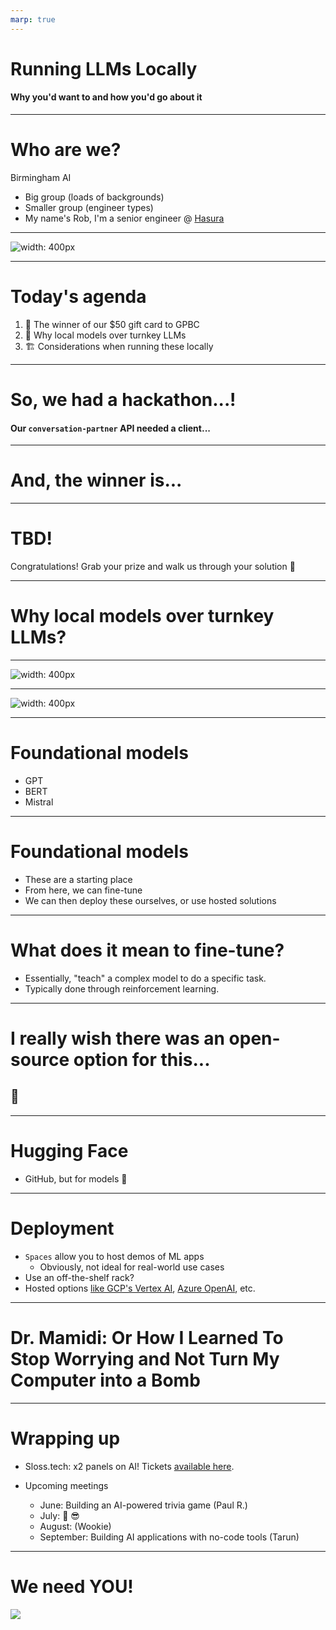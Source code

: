 ```yaml
---
marp: true
---
```


# Running LLMs Locally

#### Why you'd want to and how you'd go about it

---

# Who are we?

Birmingham AI

- Big group (loads of backgrounds)
- Smaller group (engineer types)
- My name's Rob, I'm a senior engineer @ [Hasura](https://hasura.io/)

---

![width: 400px](sponsors.png)

---

# Today's agenda

1. 🎁 The winner of our $50 gift card to GPBC
2. 🤗 Why local models over turnkey LLMs
3. 🏗️ Considerations when running these locally

---

# So, we had a hackathon...!

#### Our `conversation-partner` API needed a client...

---

# And, the winner is...

---

# TBD!

Congratulations! Grab your prize and walk us through your solution 🎉

---

# Why local models over turnkey LLMs?

---

![width: 400px](toolshed.webp)

---

![width: 400px](screwdriver.webp)

---

# Foundational models

- GPT
- BERT
- Mistral

---

# Foundational models

- These are a starting place
- From here, we can fine-tune
- We can then deploy these ourselves, or use hosted solutions

---

# What does it mean to fine-tune?

- Essentially, "teach" a complex model to do a specific task.
- Typically done through reinforcement learning.

---

# I really wish there was an open-source option for this...

## 🤗

---

# Hugging Face

- GitHub, but for models 🎉

---

# Deployment

- `Spaces` allow you to host demos of ML apps
  - Obviously, not ideal for real-world use cases
- Use an off-the-shelf rack?
- Hosted options [like GCP's Vertex AI](https://cloud.google.com/vertex-ai/docs/start/introduction-unified-platform),
  [Azure OpenAI](https://learn.microsoft.com/en-us/azure/ai-services/openai/how-to/create-resource?pivots=web-portal), etc.

---

# Dr. Mamidi: Or How I Learned To Stop Worrying and Not Turn My Computer into a Bomb

<!-- TODO: Tarun and Yash: add your info here and any other slides before the wrap-up! -->

---

# Wrapping up

- Sloss.tech: x2 panels on AI! Tickets [available here](https://www.sloss.tech/).

- Upcoming meetings

  - June: Building an AI-powered trivia game (Paul R.)
  - July: 🌴 😎
  <!-- TODO: Add information about Wookie's HubSpot presentation -->
  - August: (Wookie)
  - September: Building AI applications with no-code tools (Tarun)

---

# We need YOU!

![](qr-code.png)

